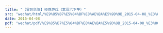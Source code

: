 ```yaml
---
title: "【冒刺影院】模仿游戏（本周六下午）"
src: "wechat/html/%E9%85%B7%E5%84%BF%E8%AE%BA%E5%9D%9B_2015-04-08_%E3%80%90%E5%86%92%E5%88%BA%E5%BD%B1%E9%99%A2%E3%80%91%E6%A8%A1%E4%BB%BF%E6%B8%B8%E6%88%8F%EF%BC%88%E6%9C%AC%E5%91%A8%E5%85%AD%E4%B8%8B%E5%8D%88%EF%BC%89.html"
date: 2015-04-08
pdf: "wechat/pdf/%E9%85%B7%E5%84%BF%E8%AE%BA%E5%9D%9B_2015-04-08_%E3%80%90%E5%86%92%E5%88%BA%E5%BD%B1%E9%99%A2%E3%80%91%E6%A8%A1%E4%BB%BF%E6%B8%B8%E6%88%8F%EF%BC%88%E6%9C%AC%E5%91%A8%E5%85%AD%E4%B8%8B%E5%8D%88%EF%BC%89.pdf"
---
```

